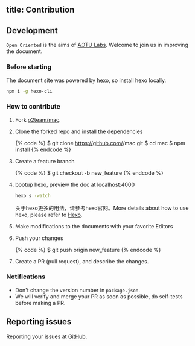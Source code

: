 title: Contribution
---

## Development

`Open Oriented` is the aims of [AOTU Labs](http://aotu.io). Welcome to join us in improving the document. 

### Before starting

The document site was powered by [hexo](https://hexo.io), so install hexo locally.

``` bash
npm i -g hexo-cli
```

### How to contribute

1. Fork [o2team/mac].
2. Clone the forked repo and install the dependencies

    {% code %}
    $ git clone https://github.com/<username>/mac.git
    $ cd mac
    $ npm install
    {% endcode %}

3. Create a feature branch

    {% code %}
    $ git checkout -b new_feature
    {% endcode %}

4. bootup hexo, preview the doc at localhost:4000

    ``` bash
    hexo s -watch
    ```

    关于hexo更多的用法，请参考hexo官网。More details about how to use hexo, please refer to [Hexo](http://hexo.io).
   
5. Make modifications to the documents with your favorite Editors
6. Push your changes

    {% code %}
    $ git push origin new_feature
    {% endcode %}
    
7. Create a PR (pull request), and describe the changes.


### Notifications

- Don't change the version number in  `package.json`.
- We will verify and merge your PR as soon as possible, do self-tests before making a PR.


## Reporting issues 

Reporting your issues at [GitHub](https://github.com/o2team/mac/issues).

[o2team/mac]: https://github.com/o2team/mac
